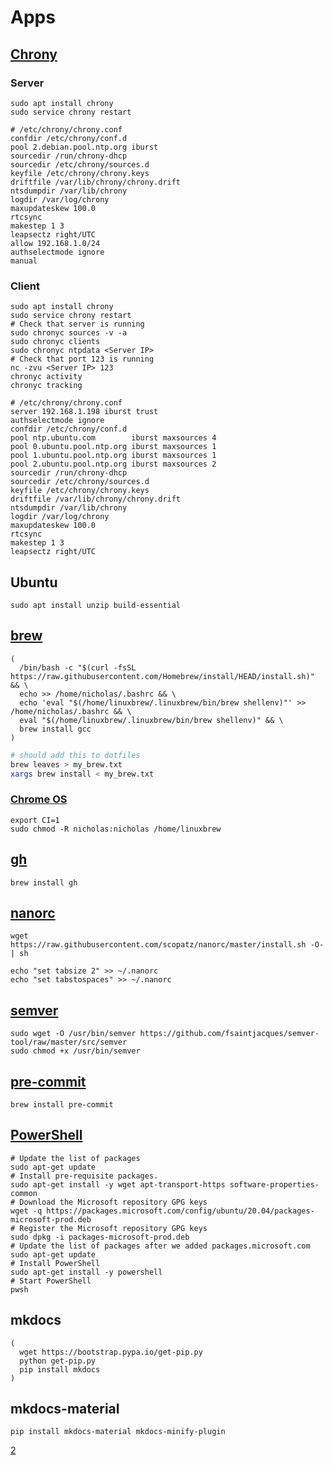 # Apps

## [Chrony][1]

### Server

```shell
sudo apt install chrony
sudo service chrony restart
```

```apacheconf
# /etc/chrony/chrony.conf
confdir /etc/chrony/conf.d
pool 2.debian.pool.ntp.org iburst
sourcedir /run/chrony-dhcp
sourcedir /etc/chrony/sources.d
keyfile /etc/chrony/chrony.keys
driftfile /var/lib/chrony/chrony.drift
ntsdumpdir /var/lib/chrony
logdir /var/log/chrony
maxupdateskew 100.0
rtcsync
makestep 1 3
leapsectz right/UTC
allow 192.168.1.0/24
authselectmode ignore
manual
```

### Client

```shell
sudo apt install chrony
sudo service chrony restart
# Check that server is running
sudo chronyc sources -v -a
sudo chronyc clients
sudo chronyc ntpdata <Server IP>
# Check that port 123 is running
nc -zvu <Server IP> 123
chronyc activity
chronyc tracking
```

```apacheconf
# /etc/chrony/chrony.conf
server 192.168.1.198 iburst trust
authselectmode ignore
confdir /etc/chrony/conf.d
pool ntp.ubuntu.com        iburst maxsources 4
pool 0.ubuntu.pool.ntp.org iburst maxsources 1
pool 1.ubuntu.pool.ntp.org iburst maxsources 1
pool 2.ubuntu.pool.ntp.org iburst maxsources 2
sourcedir /run/chrony-dhcp
sourcedir /etc/chrony/sources.d
keyfile /etc/chrony/chrony.keys
driftfile /var/lib/chrony/chrony.drift
ntsdumpdir /var/lib/chrony
logdir /var/log/chrony
maxupdateskew 100.0
rtcsync
makestep 1 3
leapsectz right/UTC
```

## Ubuntu

```shell
sudo apt install unzip build-essential
```

## [brew](https://brew.sh/)

```shell
(
  /bin/bash -c "$(curl -fsSL https://raw.githubusercontent.com/Homebrew/install/HEAD/install.sh)" && \
  echo >> /home/nicholas/.bashrc && \
  echo 'eval "$(/home/linuxbrew/.linuxbrew/bin/brew shellenv)"' >> /home/nicholas/.bashrc && \
  eval "$(/home/linuxbrew/.linuxbrew/bin/brew shellenv)" && \
  brew install gcc
)
```

```bash
# should add this to dotfiles
brew leaves > my_brew.txt
xargs brew install < my_brew.txt
```

### [Chrome OS][2]

```shell
export CI=1
sudo chmod -R nicholas:nicholas /home/linuxbrew
```

## [gh](https://github.com/cli/cli)

```shell
brew install gh
```

## [nanorc](https://github.com/scopatz/nanorc)

```shell
wget https://raw.githubusercontent.com/scopatz/nanorc/master/install.sh -O- | sh
```

```shell
echo "set tabsize 2" >> ~/.nanorc
echo "set tabstospaces" >> ~/.nanorc
```

## [semver](https://github.com/fsaintjacques/semver-tool)

```shell
sudo wget -O /usr/bin/semver https://github.com/fsaintjacques/semver-tool/raw/master/src/semver
sudo chmod +x /usr/bin/semver
```

## [pre-commit](https://pre-commit.com/#install)

```shell
brew install pre-commit
```

## [PowerShell](https://docs.microsoft.com/en-us/powershell/scripting/install/install-ubuntu?view=powershell-7.2#installation-via-package-repository)

```shell
# Update the list of packages
sudo apt-get update
# Install pre-requisite packages.
sudo apt-get install -y wget apt-transport-https software-properties-common
# Download the Microsoft repository GPG keys
wget -q https://packages.microsoft.com/config/ubuntu/20.04/packages-microsoft-prod.deb
# Register the Microsoft repository GPG keys
sudo dpkg -i packages-microsoft-prod.deb
# Update the list of packages after we added packages.microsoft.com
sudo apt-get update
# Install PowerShell
sudo apt-get install -y powershell
# Start PowerShell
pwsh
```

## mkdocs

```shell
(
  wget https://bootstrap.pypa.io/get-pip.py
  python get-pip.py
  pip install mkdocs
)
```

## mkdocs-material

```shell
pip install mkdocs-material mkdocs-minify-plugin
```

[1]: <https://ubuntu.com/server/docs/how-to-serve-the-network-time-protocol-with-chrony>
[2]: <https://github.com/Homebrew/install/issues/369>
[2]
